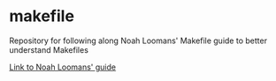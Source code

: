 # makefile
Repository for following along Noah Loomans' Makefile guide
to better understand Makefiles

[Link to Noah Loomans' guide](https://noahloomans.com/tutorials/makefile/)
